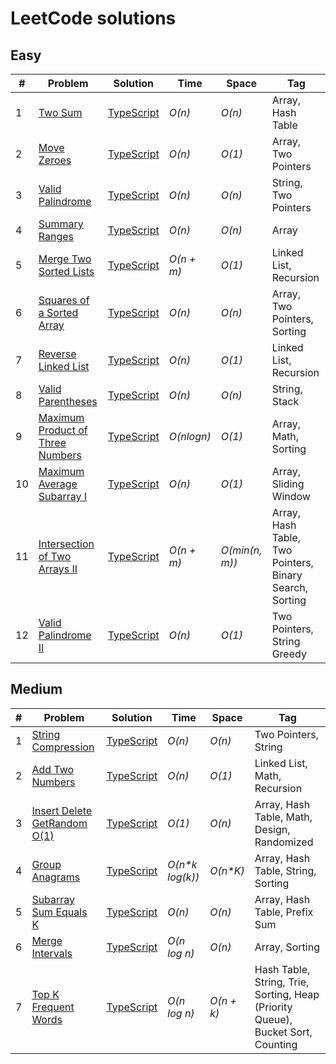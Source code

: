 # LeetCode solutions

## Easy

| #   | Problem                                                                                             | Solution                                                                                                            | Time       | Space          | Tag                                                     |
| --- | --------------------------------------------------------------------------------------------------- | ------------------------------------------------------------------------------------------------------------------- | ---------- | -------------- | ------------------------------------------------------- |
| 1   | [Two Sum](https://leetcode.com/problems/two-sum/)                                                   | [TypeScript](https://github.com/sandrig/leetcode/blob/master/typescript/src/twoSum/README.md)                       | _O(n)_     | _O(n)_         | Array, Hash Table                                       |
| 2   | [Move Zeroes](https://leetcode.com/problems/move-zeroes/)                                           | [TypeScript](https://github.com/sandrig/leetcode/blob/master/typescript/src/moveZeroes/README.md)                   | _O(n)_     | _O(1)_         | Array, Two Pointers                                     |
| 3   | [Valid Palindrome](https://leetcode.com/problems/valid-palindrome/)                                 | [TypeScript](https://github.com/sandrig/leetcode/blob/master/typescript/src/validPalindrome/README.md)              | _O(n)_     | _O(n)_         | String, Two Pointers                                    |
| 4   | [Summary Ranges](https://leetcode.com/problems/summary-ranges/)                                     | [TypeScript](https://github.com/sandrig/leetcode/blob/master/typescript/src/summaryRanges/README.md)                | _O(n)_     | _O(n)_         | Array                                                   |
| 5   | [Merge Two Sorted Lists](https://leetcode.com/problems/merge-two-sorted-lists/)                     | [TypeScript](https://github.com/sandrig/leetcode/blob/master/typescript/src/mergeTwoSortedLists/README.md)          | _O(n + m)_ | _O(1)_         | Linked List, Recursion                                  |
| 6   | [Squares of a Sorted Array](https://leetcode.com/problems/squares-of-a-sorted-array/)               | [TypeScript](https://github.com/sandrig/leetcode/blob/master/typescript/src/squaresOfaSortedArray/README.md)        | _O(n)_     | _O(n)_         | Array, Two Pointers, Sorting                            |
| 7   | [Reverse Linked List](https://leetcode.com/problems/reverse-linked-list/)                           | [TypeScript](https://github.com/sandrig/leetcode/blob/master/typescript/src/reverseLinkedList/README.md)            | _O(n)_     | _O(1)_         | Linked List, Recursion                                  |
| 8   | [Valid Parentheses](https://leetcode.com/problems/valid-parentheses/)                               | [TypeScript](https://github.com/sandrig/leetcode/blob/master/typescript/src/validParentheses/README.md)             | _O(n)_     | _O(n)_         | String, Stack                                           |
| 9   | [Maximum Product of Three Numbers](https://leetcode.com/problems/maximum-product-of-three-numbers/) | [TypeScript](https://github.com/sandrig/leetcode/blob/master/typescript/src/maximumProductofThreeNumbers/README.md) | _O(nlogn)_ | _O(1)_         | Array, Math, Sorting                                    |
| 10  | [Maximum Average Subarray I](https://leetcode.com/problems/maximum-average-subarray-i/)             | [TypeScript](https://github.com/sandrig/leetcode/blob/master/typescript/src/maximumAverageSubarrayI/README.md)      | _O(n)_     | _O(1)_         | Array, Sliding Window                                   |
| 11  | [Intersection of Two Arrays II](https://leetcode.com/problems/intersection-of-two-arrays-ii/)       | [TypeScript](https://github.com/sandrig/leetcode/blob/master/typescript/src/intersectionOfTwoArraysII/README.md)    | _O(n + m)_ | _O(min(n, m))_ | Array, Hash Table, Two Pointers, Binary Search, Sorting |
| 12  | [Valid Palindrome II](https://leetcode.com/problems/valid-palindrome-ii/)                           | [TypeScript](https://github.com/sandrig/leetcode/blob/master/typescript/src/validPalindromeII/README.md)            | _O(n)_     | _O(1)_         | Two Pointers, String Greedy                             |

## Medium

| #   | Problem                                                                                   | Solution                                                                                                     | Time             | Space      | Tag                                                                             |
| --- | ----------------------------------------------------------------------------------------- | ------------------------------------------------------------------------------------------------------------ | ---------------- | ---------- | ------------------------------------------------------------------------------- |
| 1   | [String Compression](https://leetcode.com/problems/string-compression/)                   | [TypeScript](https://github.com/sandrig/leetcode/blob/master/typescript/src/stringCompression/README.md)     | _O(n)_           | _O(n)_     | Two Pointers, String                                                            |
| 2   | [Add Two Numbers](https://leetcode.com/problems/add-two-numbers/)                         | [TypeScript](https://github.com/sandrig/leetcode/blob/master/typescript/src/addTwoNumbers/README.md)         | _O(n)_           | _O(1)_     | Linked List, Math, Recursion                                                    |
| 3   | [Insert Delete GetRandom O(1)](https://leetcode.com/problems/insert-delete-getrandom-o1/) | [TypeScript](https://github.com/sandrig/leetcode/blob/master/typescript/src/insertDeleteGetRandom/README.md) | _O(1)_           | _O(n)_     | Array, Hash Table, Math, Design, Randomized                                     |
| 4   | [Group Anagrams](https://leetcode.com/problems/group-anagrams/)                           | [TypeScript](https://github.com/sandrig/leetcode/blob/master/typescript/src/groupAnagrams/README.md)         | _O(n\*k log(k))_ | _O(n\*K)_  | Array, Hash Table, String, Sorting                                              |
| 5   | [Subarray Sum Equals K](https://leetcode.com/problems/subarray-sum-equals-k/)             | [TypeScript](https://github.com/sandrig/leetcode/blob/master/typescript/src/subarraySumEqualsK/README.md)    | _O(n)_           | _O(n)_     | Array, Hash Table, Prefix Sum                                                   |
| 6   | [Merge Intervals](https://leetcode.com/problems/merge-intervals/)                         | [TypeScript](https://github.com/sandrig/leetcode/blob/master/typescript/src/mergeIntervals/README.md)        | _O(n log n)_     | _O(n)_     | Array, Sorting                                                                  |
| 7   | [Top K Frequent Words](https://leetcode.com/problems/top-k-frequent-words/)               | [TypeScript](https://github.com/sandrig/leetcode/blob/master/typescript/src/topkFrequentWords/README.md)     | _O(n log n)_     | _O(n + k)_ | Hash Table, String, Trie, Sorting, Heap (Priority Queue), Bucket Sort, Counting |
